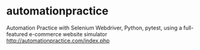 # automationpractice
Automation Practice with Selenium Webdriver, Python, pytest, using a full-featured e-commerce website simulator http://automationpractice.com/index.php
